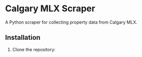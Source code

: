 # Calgary MLX Scraper

A Python scraper for collecting property data from Calgary MLX.

## Installation

1. Clone the repository: 